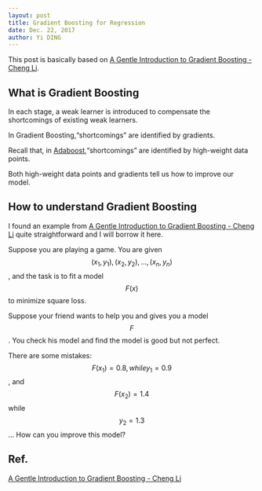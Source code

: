 ```yaml
--- 
layout: post
title: Gradient Boosting for Regression
date: Dec. 22, 2017
author: Yi DING
---
```


[comment]: # (Some contents about GBDT for regression)

This post is basically based on [A Gentle Introduction to Gradient Boosting - Cheng Li](http://www.chengli.io/tutorials/gradient_boosting.pdf).

## What is Gradient Boosting
In each stage, a weak learner is introduced to compensate the shortcomings of existing weak learners. 

In Gradient Boosting,“shortcomings” are identified by gradients.

Recall that, in [Adaboost](https://dymodi.github.io/MLfolds/AdaBoost),“shortcomings” are identified by high-weight data points.

Both high-weight data points and gradients tell us how to improve our model.

## How to understand Gradient Boosting
I found an example from [A Gentle Introduction to Gradient Boosting - Cheng Li](http://www.chengli.io/tutorials/gradient_boosting.pdf) quite straightforward and I will borrow it here.

Suppose you are playing a game. You are given $$(x_1, y_1),(x_2, y_2), ...,(x_n, y_n)$$, and the task is to fit a model $$F(x)$$ to minimize square loss.

Suppose your friend wants to help you and gives you a model $$F$$. You check his model and find the model is good but not perfect.

There are some mistakes: $$F(x_1) = 0.8, while y_1 = 0.9$$, and $$F(x_2) = 1.4$$ while $$y_2 = 1.3$$... How can you improve this model?


## Ref.

[A Gentle Introduction to Gradient Boosting - Cheng Li](http://www.chengli.io/tutorials/gradient_boosting.pdf)